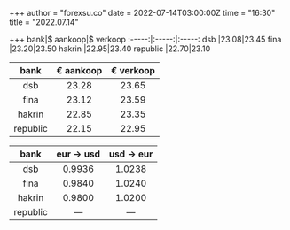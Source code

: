 +++
author = "forexsu.co"
date = 2022-07-14T03:00:00Z
time = "16:30"
title = "2022.07.14"

+++
bank|$ aankoop|$ verkoop
:-----:|:-----:|:-----:
dsb  |23.08|23.45
fina  |23.20|23.50
hakrin  |22.95|23.40
republic  |22.70|23.10

bank|€ aankoop|€ verkoop
:-----:|:-----:|:-----:
dsb  |23.28|23.65
fina  |23.12|23.59
hakrin  |22.85|23.35
republic  |22.15|22.95

bank|eur → usd|usd → eur
:-----:|:-----:|:-----:
dsb  |0.9936|1.0238
fina  |0.9840|1.0240
hakrin  |0.9800|1.0200
republic  |—|—
